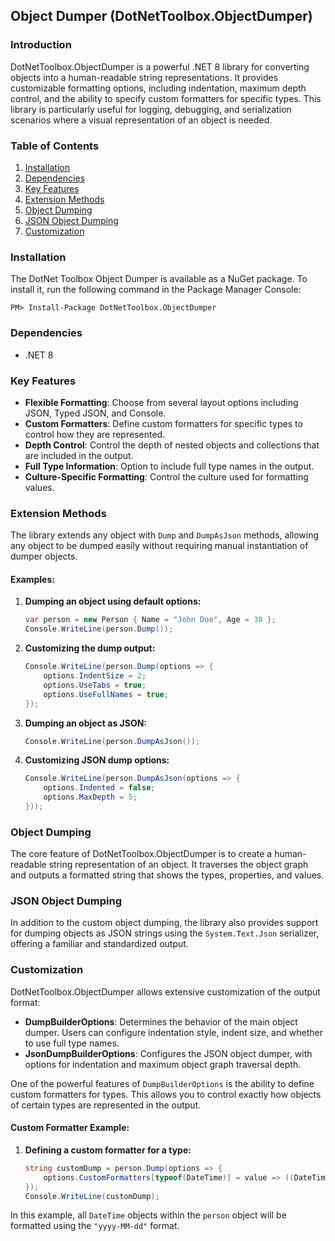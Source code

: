 ## Object Dumper (DotNetToolbox.ObjectDumper)

### Introduction
DotNetToolbox.ObjectDumper is a powerful .NET 8 library for converting objects into a human-readable string representations. It provides customizable formatting options, including indentation, maximum depth control, and the ability to specify custom formatters for specific types.
This library is particularly useful for logging, debugging, and serialization scenarios where a visual representation of an object is needed.

### Table of Contents
1. [Installation](#installation)
2. [Dependencies](#dependencies)
3. [Key Features](#key-features)
4. [Extension Methods](#extension-methods)
5. [Object Dumping](#object-dumping)
6. [JSON Object Dumping](#json-object-dumping)
7. [Customization](#customization)

### Installation
The DotNet Toolbox Object Dumper is available as a NuGet package. To install it, run the following command in the Package Manager Console:

```shell
PM> Install-Package DotNetToolbox.ObjectDumper
```

### Dependencies
- .NET 8

### Key Features

- **Flexible Formatting**: Choose from several layout options including JSON, Typed JSON, and Console.
- **Custom Formatters**: Define custom formatters for specific types to control how they are represented.
- **Depth Control**: Control the depth of nested objects and collections that are included in the output.
- **Full Type Information**: Option to include full type names in the output.
- **Culture-Specific Formatting**: Control the culture used for formatting values.

### Extension Methods
The library extends any object with `Dump` and `DumpAsJson` methods, allowing any object to be dumped easily without requiring manual instantiation of dumper objects.

#### Examples:
1. **Dumping an object using default options:**
    ```csharp
    var person = new Person { Name = "John Doe", Age = 30 };
    Console.WriteLine(person.Dump());
    ```

2. **Customizing the dump output:**
    ```csharp
    Console.WriteLine(person.Dump(options => {
        options.IndentSize = 2;
        options.UseTabs = true;
        options.UseFullNames = true;
    });
    ```

3. **Dumping an object as JSON:**
    ```csharp
    Console.WriteLine(person.DumpAsJson());
    ```

4. **Customizing JSON dump options:**
    ```csharp
    Console.WriteLine(person.DumpAsJson(options => {
        options.Indented = false;
        options.MaxDepth = 5;
    }));
    ```

### Object Dumping
The core feature of DotNetToolbox.ObjectDumper is to create a human-readable string representation of an object. It traverses the object graph and outputs a formatted string that shows the types, properties, and values.

### JSON Object Dumping
In addition to the custom object dumping, the library also provides support for dumping objects as JSON strings using the `System.Text.Json` serializer, offering a familiar and standardized output.

### Customization
DotNetToolbox.ObjectDumper allows extensive customization of the output format:

- **DumpBuilderOptions**: Determines the behavior of the main object dumper. Users can configure indentation style, indent size, and whether to use full type names.
- **JsonDumpBuilderOptions**: Configures the JSON object dumper, with options for indentation and maximum object graph traversal depth.

One of the powerful features of `DumpBuilderOptions` is the ability to define custom formatters for types. This allows you to control exactly how objects of certain types are represented in the output.

#### Custom Formatter Example:
1. **Defining a custom formatter for a type:**
    ```csharp
    string customDump = person.Dump(options => {
        options.CustomFormatters[typeof(DateTime)] = value => ((DateTime)value).ToString("yyyy-MM-dd");
    });
    Console.WriteLine(customDump);
    ```

In this example, all `DateTime` objects within the `person` object will be formatted using the `"yyyy-MM-dd"` format.


